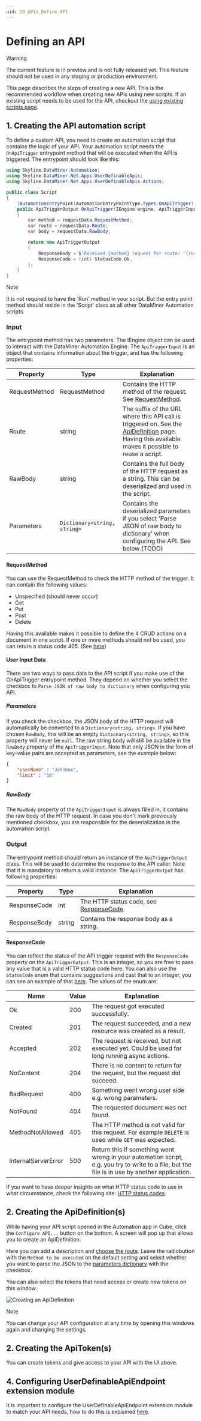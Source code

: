 ```yaml
---
uid: UD_APIs_Define_API
---
```


# Defining an API

> [!WARNING]
> The current feature is in preview and is not fully released yet. This feature should not be used in any staging or production environment.

This page describes the steps of creating a new API. This is the recommended workflow when creating new APIs using new scripts. If an existing script needs to be used for the API, checkout the [using existing scripts page](xref:UD_APIs_Using_existing_scripts).

## 1. Creating the API automation script

To define a custom API, you need to create an automation script that contains the logic of your API. Your automation script needs the `OnApiTrigger` entrypoint method that will be executed when the API is triggered. The entrypoint should look like this:

```csharp
using Skyline.DataMiner.Automation;
using Skyline.DataMiner.Net.Apps.UserDefinableApis;
using Skyline.DataMiner.Net.Apps.UserDefinableApis.Actions;

public class Script
{
    [AutomationEntryPoint(AutomationEntryPointType.Types.OnApiTrigger)]
    public ApiTriggerOutput OnApiTrigger(IEngine engine, ApiTriggerInput requestData)
    {
        var method = requestData.RequestMethod;
        var route = requestData.Route;
        var body = requestData.RawBody;

        return new ApiTriggerOutput
        {
            ResponseBody = $"Received {method} request for route: '{route}' with body: '{body}'",
            ResponseCode = (int) StatusCode.Ok,
        };
    }
}
```

> [!NOTE]
> It is not required to have the 'Run' method in your script. But the entry point method should reside in the 'Script' class as all other DataMiner Automation scripts.

### Input

The entrypoint method has two parameters. The IEngine object can be used to interact with the DataMiner Automation Engine. The `ApiTriggerInput` is an object that contains information about the trigger, and has the following properties:

|Property       |Type                      |Explanation|
|---------------|--------------------------|-----------|
|RequestMethod  |RequestMethod             |Contains the HTTP method of the request. See [RequestMethod](#requestmethod).|
|Route          |string                    |The suffix of the URL where this API call is triggered on. See the [ApiDefinition](xref:UD_APIs_Objects_ApiDefinition#route) page. Having this available makes it possible to reuse a script.|
|RawBody        |string                    |Contains the full body of the HTTP request as a string. This can be deserialized and used in the script.|
|Parameters     |`Dictionary<string, string>`|Contains the deserialized parameters if you select 'Parse JSON of raw body to dictionary' when configuring the API. See below.(TODO)|

#### RequestMethod

You can use the RequestMethod to check the HTTP method of the trigger. It can contain the following values:

- Unspecified (should never occur)
- Get
- Put
- Post
- Delete

Having this available makes it possible to define the 4 CRUD actions on a document in one script. If one or more methods should not be used, you can return a status code 405. (See [here](#responsecode))

#### User Input Data

There are two ways to pass data to the API script if you make use of the OnApiTrigger entrypoint method. They depend on whether you select the checkbox to `Parse JSON of raw body to dictionary` when configuring you API.

##### Parameters

If you check the checkbox, the JSON body of the HTTP request will automatically be converted to a `Dictionary<string, string>`. If you have chosen `RawBody`, this will be an empty `Dictionary<string, string>`, so this property will never be `null`. The raw string body will still be available in the `RawBody` property of the `ApiTriggerInput`. Note that only JSON in the form of key-value pairs are accepted as parameters, see the example below:

```json
{
    "userName" : "JohnDoe",
    "limit" : "10"
}
```

##### RawBody

The `RawBody` property of the `ApiTriggerInput` is always filled in, it contains the raw body of the HTTP request. In case you don't mark previously mentioned checkbox, you are responsible for the deserialization in the automation script.

### Output

The entrypoint method should return an instance of the `ApiTriggerOutput` class. This will be used to determine the response to the API caller. Note that it is mandatory to return a valid instance. The `ApiTriggerOutput` has following properties:

|Property       |Type       |Explanation|
|---------------|-----------|-----------|
|ResponseCode   |int        |The HTTP status code, see [ResponseCode](#responsecode).|
|ResponseBody   |string     |Contains the response body as a string.|

#### ResponseCode

You can reflect the status of the API trigger request with the `ResponseCode` property on the `ApiTriggerOutput`. This is an integer, so you are free to pass any value that is a valid HTTP status code here. You can also use the `StatusCode` enum that contains suggestions and cast that to an integer, you can see an example of that [here](#1-creating-the-api-automation-script). The values of the enum are:

|Name               |Value|Explanation|
|-------------------|-----|-----------|
|Ok                 |200  |The request got executed successfully.|
|Created            |201  |The request succeeded, and a new resource was created as a result.|
|Accepted           |202  |The request is received, but not executed yet. Could be used for long running async actions.|
|NoContent          |204  |There is no content to return for the request, but the request did succeed.|
|BadRequest         |400  |Something went wrong user side e.g. wrong parameters.|
|NotFound           |404  |The requested document was not found.|
|MethodNotAllowed   |405  |The HTTP method is not valid for this request. For example `DELETE` is used while `GET` was expected.|
|InternalServerError|500  |Return this if something went wrong in your automation script, e.g. you try to write to a file, but the file is in use by another application.|

If you want to have deeper insights on what HTTP status code to use in what circumstance, check the following site: [HTTP status codes](https://developer.mozilla.org/en-US/docs/Web/HTTP/Status).

## 2. Creating the ApiDefinition(s)

While having your API script opened in the Automation app in Cube, click the `Configure API...` button on the bottom. A screen will pop up that allows you to create an ApiDefinition.

Here you can add a description and [choose the route](xref:UD_APIs_Objects_ApiDefinition#route). Leave the radiobutton with the `Method to be executed` on the default setting and select whether you want to parse the JSON to the [parameters dictionary](#parameters) with the checkbox.

You can also select the tokens that need access or create new tokens on this window.

![Creating an ApiDefinition](~/user-guide/images/UDPAIS_CreateAPI.jpg)

> [!NOTE]
> You can change your API configuration at any time by opening this windows again and changing the settings.

## 2. Creating the ApiToken(s)

You can create tokens and give access to your API with the UI above.

## 4. Configuring UserDefinableApiEndpoint extension module

It is important to configure the UserDefinableApiEndpoint extension module to match your API needs, how to do this is explained [here](xref:UD_APIs_UserDefinableApiEndpoint#configuration).
